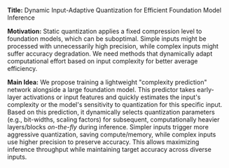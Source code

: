 **Title:** Dynamic Input-Adaptive Quantization for Efficient Foundation Model Inference

**Motivation:** Static quantization applies a fixed compression level to foundation models, which can be suboptimal. Simple inputs might be processed with unnecessarily high precision, while complex inputs might suffer accuracy degradation. We need methods that dynamically adapt computational effort based on input complexity for better average efficiency.

**Main Idea:** We propose training a lightweight "complexity prediction" network alongside a large foundation model. This predictor takes early-layer activations or input features and quickly estimates the input's complexity or the model's sensitivity to quantization for this specific input. Based on this prediction, it dynamically selects quantization parameters (e.g., bit-widths, scaling factors) for subsequent, computationally heavier layers/blocks *on-the-fly* during inference. Simpler inputs trigger more aggressive quantization, saving compute/memory, while complex inputs use higher precision to preserve accuracy. This allows maximizing inference throughput while maintaining target accuracy across diverse inputs.
